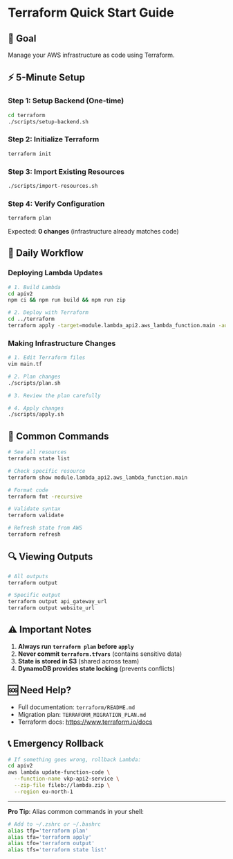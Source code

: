 # Terraform Quick Start Guide

## 🎯 Goal
Manage your AWS infrastructure as code using Terraform.

## ⚡ 5-Minute Setup

### Step 1: Setup Backend (One-time)
```bash
cd terraform
./scripts/setup-backend.sh
```

### Step 2: Initialize Terraform
```bash
terraform init
```

### Step 3: Import Existing Resources
```bash
./scripts/import-resources.sh
```

### Step 4: Verify Configuration
```bash
terraform plan
```

Expected: **0 changes** (infrastructure already matches code)

## 🚀 Daily Workflow

### Deploying Lambda Updates

```bash
# 1. Build Lambda
cd apiv2
npm ci && npm run build && npm run zip

# 2. Deploy with Terraform
cd ../terraform
terraform apply -target=module.lambda_api2.aws_lambda_function.main -auto-approve
```

### Making Infrastructure Changes

```bash
# 1. Edit Terraform files
vim main.tf

# 2. Plan changes
./scripts/plan.sh

# 3. Review the plan carefully

# 4. Apply changes
./scripts/apply.sh
```

## 📝 Common Commands

```bash
# See all resources
terraform state list

# Check specific resource
terraform show module.lambda_api2.aws_lambda_function.main

# Format code
terraform fmt -recursive

# Validate syntax
terraform validate

# Refresh state from AWS
terraform refresh
```

## 🔍 Viewing Outputs

```bash
# All outputs
terraform output

# Specific output
terraform output api_gateway_url
terraform output website_url
```

## ⚠️ Important Notes

1. **Always run `terraform plan` before `apply`**
2. **Never commit `terraform.tfvars`** (contains sensitive data)
3. **State is stored in S3** (shared across team)
4. **DynamoDB provides state locking** (prevents conflicts)

## 🆘 Need Help?

- Full documentation: `terraform/README.md`
- Migration plan: `TERRAFORM_MIGRATION_PLAN.md`
- Terraform docs: https://www.terraform.io/docs

## 📞 Emergency Rollback

```bash
# If something goes wrong, rollback Lambda:
cd apiv2
aws lambda update-function-code \
  --function-name vkp-api2-service \
  --zip-file fileb://lambda.zip \
  --region eu-north-1
```

---

**Pro Tip**: Alias common commands in your shell:

```bash
# Add to ~/.zshrc or ~/.bashrc
alias tfp='terraform plan'
alias tfa='terraform apply'
alias tfo='terraform output'
alias tfs='terraform state list'
```


